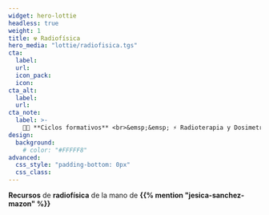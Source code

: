 ```yaml
---
widget: hero-lottie
headless: true
weight: 1
title: ☢️ Radiofísica
hero_media: "lottie/radiofisica.tgs"
cta:
  label:
  url:
  icon_pack:
  icon:
cta_alt:
  label: 
  url:
cta_note:
  label: >-
    🧑‍🏫 **Ciclos formativos** <br>&emsp;&emsp; ⚡ Radioterapia y Dosimetría <br>&emsp;&emsp; 🩻 Imagen para el Diagnóstico y Medicina Nuclear <br> 🧑‍🔧 **Operador de Instalaciones Radiactivas (IIRR)** <br> 🏥 **Radiofísica Hospitalaria (RFIR)**
design:
  background:
    # color: "#FFFFF8"
advanced:
  css_style: "padding-bottom: 0px"
  css_class: 
---
```


**Recursos** de **radiofísica** de la mano de **{{% mention "jesica-sanchez-mazon" %}}**